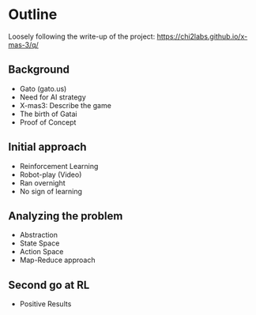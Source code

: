 # Outline

Loosely following the write-up of the project: https://chi2labs.github.io/x-mas-3/q/

## Background

- Gato (gato.us)
- Need for AI strategy
- X-mas3: Describe the game
- The birth of Gatai
- Proof of Concept

## Initial approach
- Reinforcement Learning
- Robot-play (Video)
- Ran overnight
- No sign of learning

## Analyzing the problem
- Abstraction
- State Space
- Action Space
- Map-Reduce approach

## Second go at RL
- Positive Results

#
